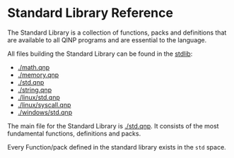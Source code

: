 # Standard Library Reference

The Standard Library is a collection of functions, packs and definitions that are available to all QINP programs and are essential to the language.

All files building the Standard Library can be found in the [stdlib](../../stdlib/):
 - [./math.qnp](./math-qnp.md)
 - [./memory.qnp](./memory-qnp.md)
 - [./std.qnp](./std-qnp.md)
 - [./string.qnp](./string-qnp.md)
 - [./linux/std.qnp](./linux/std-qnp.md)
 - [./linux/syscall.qnp](./linux/syscall-qnp.md)
 - [./windows/std.qnp](./windows/std-qnp.md)

The main file for the Standard Library is [./std.qnp](./std-qnp.md). It consists of the most fundamental functions, definitions and packs.

Every Function/pack defined in the standard library exists in the `std` space.